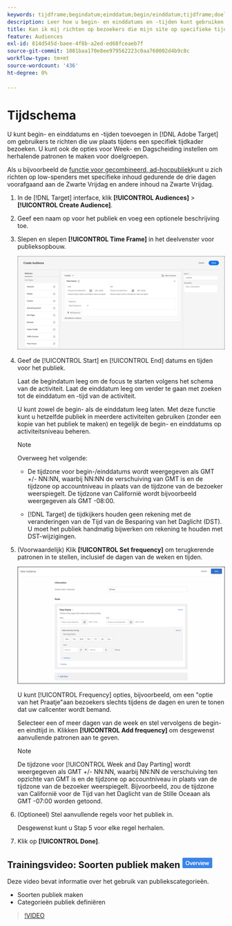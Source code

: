 ```yaml
---
keywords: tijdframe;begindatum;einddatum;begin/einddatum;tijdframe;doelschema;week parteren;dag parteren;parkeren
description: Leer hoe u begin- en einddatums en -tijden kunt gebruiken voor gebruikers die uw site gedurende een bepaald tijdsbestek bezoeken.
title: Kan ik mij richten op bezoekers die mijn site op specifieke tijdstippen bezoeken?
feature: Audiences
exl-id: 814d545d-baee-4f8b-a2ed-ed68fceaeb7f
source-git-commit: 1081baa170e8ee979562223c0aa760002d4b9c8c
workflow-type: tm+mt
source-wordcount: '436'
ht-degree: 0%

---
```


# Tijdschema

U kunt begin- en einddatums en -tijden toevoegen in [!DNL Adobe Target] om gebruikers te richten die uw plaats tijdens een specifiek tijdkader bezoeken. U kunt ook de opties voor Week- en Dagscheiding instellen om herhalende patronen te maken voor doelgroepen.

Als u bijvoorbeeld de [functie voor gecombineerd, ad-hocpubliek](/help/main/c-target/combining-multiple-audiences.md#concept_A7386F1EA4394BD2AB72399C225981E5)kunt u zich richten op low-spenders met specifieke inhoud gedurende de drie dagen voorafgaand aan de Zwarte Vrijdag en andere inhoud na Zwarte Vrijdag.

1. In de [!DNL Target] interface, klik **[!UICONTROL Audiences]** > **[!UICONTROL Create Audience]**.
1. Geef een naam op voor het publiek en voeg een optionele beschrijving toe.
1. Slepen en slepen **[!UICONTROL Time Frame]** in het deelvenster voor publieksopbouw.

   ![afbeelding target_timeframe_dialog](assets/target_timeframe_dialog.png)

1. Geef de [!UICONTROL Start] en [!UICONTROL End] datums en tijden voor het publiek.

   Laat de begindatum leeg om de focus te starten volgens het schema van de activiteit. Laat de einddatum leeg om verder te gaan met zoeken tot de einddatum en -tijd van de activiteit.

   U kunt zowel de begin- als de einddatum leeg laten. Met deze functie kunt u hetzelfde publiek in meerdere activiteiten gebruiken (zonder een kopie van het publiek te maken) en tegelijk de begin- en einddatums op activiteitsniveau beheren.

   >[!NOTE]
   >
   >Overweeg het volgende:
   >
   >* De tijdzone voor begin-/einddatums wordt weergegeven als GMT +/- NN:NN, waarbij NN:NN de verschuiving van GMT is en de tijdzone op accountniveau in plaats van de tijdzone van de bezoeker weerspiegelt. De tijdzone van Californië wordt bijvoorbeeld weergegeven als GMT -08:00.
   >
   >* [!DNL Target] de tijdkijkers houden geen rekening met de veranderingen van de Tijd van de Besparing van het Daglicht (DST). U moet het publiek handmatig bijwerken om rekening te houden met DST-wijzigingen.

1. (Voorwaardelijk) Klik **[!UICONTROL Set frequency]** om terugkerende patronen in te stellen, inclusief de dagen van de weken en tijden.

   ![Week- en dagparkeren](assets/week_and_day_parting.png)

   U kunt [!UICONTROL Frequency] opties, bijvoorbeeld, om een &quot;optie van het Praatje&quot;aan bezoekers slechts tijdens de dagen en uren te tonen dat uw callcenter wordt bemand.

   Selecteer een of meer dagen van de week en stel vervolgens de begin- en eindtijd in. Klikken **[!UICONTROL Add frequency]** om desgewenst aanvullende patronen aan te geven.

   >[!NOTE]
   >
   >De tijdzone voor [!UICONTROL Week and Day Parting] wordt weergegeven als GMT +/- NN:NN, waarbij NN:NN de verschuiving ten opzichte van GMT is en de tijdzone op accountniveau in plaats van de tijdzone van de bezoeker weerspiegelt. Bijvoorbeeld, zou de tijdzone van Californië voor de Tijd van het Daglicht van de Stille Oceaan als GMT -07:00 worden getoond.

1. (Optioneel) Stel aanvullende regels voor het publiek in.

   Desgewenst kunt u Stap 5 voor elke regel herhalen.

1. Klik op **[!UICONTROL Done]**.

## Trainingsvideo: Soorten publiek maken ![Overzicht badge](/help/main/assets/overview.png)

Deze video bevat informatie over het gebruik van publiekscategorieën.

* Soorten publiek maken
* Categorieën publiek definiëren

>[!VIDEO](https://video.tv.adobe.com/v/17392)
